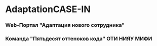 # AdaptationCASE-IN

### Web-Портал "Адаптация нового сотрудника" 
### Команда "Пятьдесят оттеноков кода" ОТИ НИЯУ МИФИ
